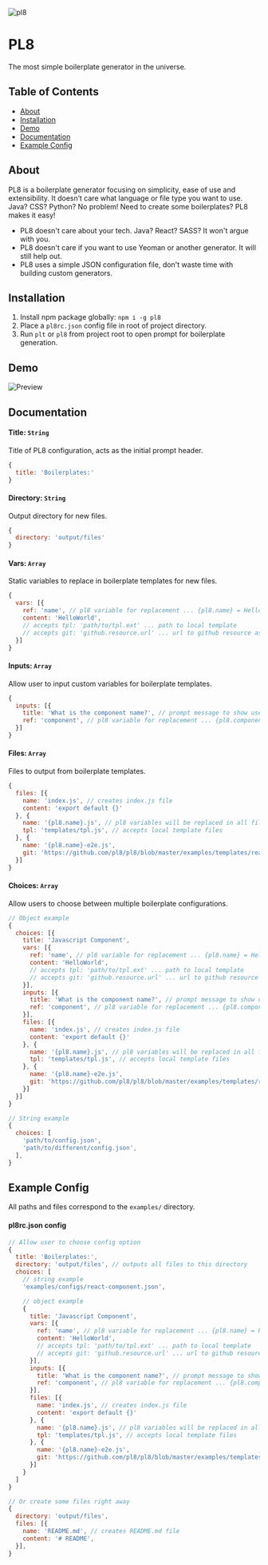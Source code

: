 ![pl8](http://i.imgur.com/TDfXqX0.png)
# PL8
The most simple boilerplate generator in the universe.


## Table of Contents
- [About](#about)
- [Installation](#installation)
- [Demo](#demo)
- [Documentation](#documentation)
- [Example Config](#example-config)


## About
PL8 is a boilerplate generator focusing on simplicity, ease of use and extensibility.
It doesn’t care what language or file type you want to use. Java? CSS? Python? No problem!
Need to create some boilerplates? PL8 makes it easy!

- PL8 doesn't care about your tech. Java? React? SASS? It won't argue with you.
- PL8 doesn't care if you want to use Yeoman or another generator. It will still help out.
- PL8 uses a simple JSON configuration file, don't waste time with building custom generators.


## Installation
1. Install npm package globally: `npm i -g pl8`
2. Place a `pl8rc.json` config file in root of project directory.
3. Run `plt` or `pl8` from project root to open prompt for boilerplate generation.


## Demo
![Preview](http://g.recordit.co/6QeNvdSQWo.gif)


## Documentation

#### Title: `String`
Title of PL8 configuration, acts as the initial prompt header.

``` js
{
  title: 'Boilerplates:'
}
```

#### Directory: `String`
Output directory for new files.

``` js
{
  directory: 'output/files'
}
```

#### Vars: `Array`
Static variables to replace in boilerplate templates for new files.

``` js
{
  vars: [{
    ref: 'name', // pl8 variable for replacement ... {pl8.name} = HelloWorld
    content: 'HelloWorld',
    // accepts tpl: 'path/to/tpl.ext' ... path to local template
    // accepts git: 'github.resource.url' ... url to github resource as template
  }]
}
```

#### Inputs: `Array`
Allow user to input custom variables for boilerplate templates.

``` js
{
  inputs: [{
    title: 'What is the component name?', // prompt message to show user
    ref: 'component', // pl8 variable for replacement ... {pl8.component} = User input value
  }]
}
```

#### Files: `Array`
Files to output from boilerplate templates.

``` js
{
  files: [{
    name: 'index.js', // creates index.js file
    content: 'export default {}'
  }, {
    name: '{pl8.name}.js', // pl8 variables will be replaced in all file names and directory paths
    tpl: 'templates/tpl.js', // accepts local template files
  }, {
    name: '{pl8.name}-e2e.js',
    git: 'https://github.com/pl8/pl8/blob/master/examples/templates/react-e2e.js', // accepts github resource urls for templates
  }]
}
```

#### Choices: `Array`
Allow users to choose between multiple boilerplate configurations.

``` js
// Object example
{
  choices: [{
    title: 'Javascript Component',
    vars: [{
      ref: 'name', // pl8 variable for replacement ... {pl8.name} = HelloWorld
      content: 'HelloWorld',
      // accepts tpl: 'path/to/tpl.ext' ... path to local template
      // accepts git: 'github.resource.url' ... url to github resource as template
    }],
    inputs: [{
      title: 'What is the component name?', // prompt message to show user
      ref: 'component', // pl8 variable for replacement ... {pl8.component} = User input value
    }],
    files: [{
      name: 'index.js', // creates index.js file
      content: 'export default {}'
    }, {
      name: '{pl8.name}.js', // pl8 variables will be replaced in all file names and directory paths
      tpl: 'templates/tpl.js', // accepts local template files
    }, {
      name: '{pl8.name}-e2e.js',
      git: 'https://github.com/pl8/pl8/blob/master/examples/templates/react-e2e.js', // accepts github resource urls for templates
    }]
  }]
}
```

``` js
// String example
{
  choices: [
    'path/to/config.json',
    'path/to/different/config.json',
  ],
}
```


## Example Config
All paths and files correspond to the `examples/` directory.

#### pl8rc.json config
``` js
// Allow user to choose config option
{
  title: 'Boilerplates:',
  directory: 'output/files', // outputs all files to this directory
  choices: [
    // string example
    'examples/configs/react-component.json',

    // object example
    {
      title: 'Javascript Component',
      vars: [{
        ref: 'name', // pl8 variable for replacement ... {pl8.name} = HelloWorld
        content: 'HelloWorld',
        // accepts tpl: 'path/to/tpl.ext' ... path to local template
        // accepts git: 'github.resource.url' ... url to github resource as template
      }],
      inputs: [{
        title: 'What is the component name?', // prompt message to show user
        ref: 'component', // pl8 variable for replacement ... {pl8.component} = User input value
      }],
      files: [{
        name: 'index.js', // creates index.js file
        content: 'export default {}'
      }, {
        name: '{pl8.name}.js', // pl8 variables will be replaced in all file names and directory paths
        tpl: 'templates/tpl.js', // accepts local template files
      }, {
        name: '{pl8.name}-e2e.js',
        git: 'https://github.com/pl8/pl8/blob/master/examples/templates/react-e2e.js', // accepts github resource urls for templates
      }]
    }
  ]
}
```

``` js
// Or create some files right away
{
  directory: 'output/files',
  files: [{
    name: 'README.md', // creates README.md file
    content: '# README',
  }],
}
```
